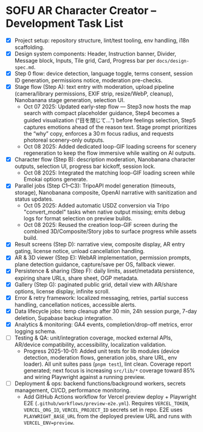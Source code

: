# SOFU AR Character Creator – Development Task List

- [x] Project setup: repository structure, lint/test tooling, env handling, i18n scaffolding.
- [x] Design system components: Header, Instruction banner, Divider, Message block, Inputs, Tile grid, Card, Progress bar per `docs/design-spec.md`.
- [x] Step 0 flow: device detection, language toggle, terms consent, session ID generation, permissions notice, moderation pre-checks.
- [x] Stage flow (Step A): text entry with moderation, upload pipeline (camera/library permissions, EXIF strip, resize/WebP, cleanup), Nanobanana stage generation, selection UI.
  - Oct 07 2025: Updated early-step flow — Step3 now hosts the map search with compact placeholder guidance, Step4 becomes a guided visualization (“目を閉じて…”) before feelings selection, Step5 captures emotions ahead of the reason text. Stage prompt prioritizes the “why” copy, enforces a 30 m focus radius, and requests photoreal scenery-only outputs.
  - Oct 08 2025: Added dedicated loop-GIF loading screens for scenery regeneration to keep the flow immersive while waiting on AI outputs.
- [x] Character flow (Step B): description moderation, Nanobanana character outputs, selection UI, progress bar kickoff, session lock.
  - Oct 08 2025: Integrated the matching loop-GIF loading screen while Emokai options generate.
- [x] Parallel jobs (Step C1–C3): TripoAPI model generation (timeouts, storage), Nanobanana composite, OpenAI narrative with sanitization and status updates.
  - Oct 05 2025: Added automatic USDZ conversion via Tripo "convert_model" tasks when native output missing; emits debug logs for format selection on preview builds.
  - Oct 08 2025: Reused the creation loop-GIF screen during the combined 3D/Composite/Story jobs to surface progress while assets build.
- [x] Result screens (Step D): narrative view, composite display, AR entry gating, license notice, unload cancellation handling.
- [x] AR & 3D viewer (Step E): WebAR implementation, permission prompts, plane detection guidance, capture/save per OS, fallback viewer.
- [x] Persistence & sharing (Step F): daily limits, asset/metadata persistence, expiring share URLs, share sheet, OGP metadata.
- [x] Gallery (Step G): paginated public grid, detail view with AR/share options, license display, infinite scroll.
- [x] Error & retry framework: localized messaging, retries, partial success handling, cancellation notices, accessible alerts.
- [x] Data lifecycle jobs: temp cleanup after 30 min, 24h session purge, 7-day deletion, Supabase backup integration.
- [x] Analytics & monitoring: GA4 events, completion/drop-off metrics, error logging schema.
- [ ] Testing & QA: unit/integration coverage, mocked external APIs, AR/device compatibility, accessibility, localization validation.
  - Progress 2025-10-01: Added unit tests for lib modules (device detection, moderation flows, generation jobs, share URL, env loader). All unit suites pass (`pnpm test`), lint clean. Coverage report generated; next focus is increasing `src/lib/*` coverage toward 85% and wiring Playwright against a running preview.
- [ ] Deployment & ops: backend functions/background workers, secrets management, CI/CD, performance monitoring.
  - Add GitHub Actions workflow for Vercel preview deploy + Playwright E2E (`.github/workflows/preview-e2e.yml`). Requires `VERCEL_TOKEN`, `VERCEL_ORG_ID`, `VERCEL_PROJECT_ID` secrets set in repo. E2E uses `PLAYWRIGHT_BASE_URL` from the deployed preview URL and runs with `VERCEL_ENV=preview`.
